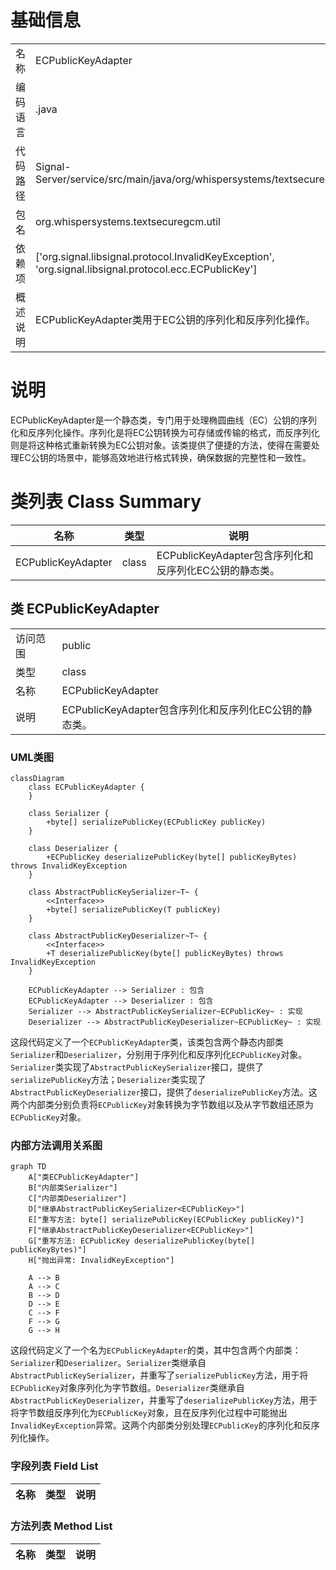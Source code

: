 # 基础信息

|      |      |
|------|------|
| 名称 | ECPublicKeyAdapter |
| 编码语言 | .java |
| 代码路径 | Signal-Server/service/src/main/java/org/whispersystems/textsecuregcm/util/ECPublicKeyAdapter.java |
| 包名 | org.whispersystems.textsecuregcm.util |
| 依赖项 | ['org.signal.libsignal.protocol.InvalidKeyException', 'org.signal.libsignal.protocol.ecc.ECPublicKey'] |
| 概述说明 | ECPublicKeyAdapter类用于EC公钥的序列化和反序列化操作。 |

# 说明

ECPublicKeyAdapter是一个静态类，专门用于处理椭圆曲线（EC）公钥的序列化和反序列化操作。序列化是将EC公钥转换为可存储或传输的格式，而反序列化则是将这种格式重新转换为EC公钥对象。该类提供了便捷的方法，使得在需要处理EC公钥的场景中，能够高效地进行格式转换，确保数据的完整性和一致性。

# 类列表 Class Summary

| 名称   | 类型  | 说明 |
|-------|------|-------------|
| ECPublicKeyAdapter | class | ECPublicKeyAdapter包含序列化和反序列化EC公钥的静态类。 |



## 类 ECPublicKeyAdapter

|      |      |
|------|------|
| 访问范围 | public |
| 类型 | class |
| 名称 | ECPublicKeyAdapter |
| 说明 | ECPublicKeyAdapter包含序列化和反序列化EC公钥的静态类。 |


### UML类图

```mermaid
classDiagram
    class ECPublicKeyAdapter {
    }

    class Serializer {
        +byte[] serializePublicKey(ECPublicKey publicKey)
    }

    class Deserializer {
        +ECPublicKey deserializePublicKey(byte[] publicKeyBytes) throws InvalidKeyException
    }

    class AbstractPublicKeySerializer~T~ {
        <<Interface>>
        +byte[] serializePublicKey(T publicKey)
    }

    class AbstractPublicKeyDeserializer~T~ {
        <<Interface>>
        +T deserializePublicKey(byte[] publicKeyBytes) throws InvalidKeyException
    }

    ECPublicKeyAdapter --> Serializer : 包含
    ECPublicKeyAdapter --> Deserializer : 包含
    Serializer --> AbstractPublicKeySerializer~ECPublicKey~ : 实现
    Deserializer --> AbstractPublicKeyDeserializer~ECPublicKey~ : 实现
```

这段代码定义了一个`ECPublicKeyAdapter`类，该类包含两个静态内部类`Serializer`和`Deserializer`，分别用于序列化和反序列化`ECPublicKey`对象。`Serializer`类实现了`AbstractPublicKeySerializer`接口，提供了`serializePublicKey`方法；`Deserializer`类实现了`AbstractPublicKeyDeserializer`接口，提供了`deserializePublicKey`方法。这两个内部类分别负责将`ECPublicKey`对象转换为字节数组以及从字节数组还原为`ECPublicKey`对象。


### 内部方法调用关系图

```mermaid
graph TD
    A["类ECPublicKeyAdapter"]
    B["内部类Serializer"]
    C["内部类Deserializer"]
    D["继承AbstractPublicKeySerializer<ECPublicKey>"]
    E["重写方法: byte[] serializePublicKey(ECPublicKey publicKey)"]
    F["继承AbstractPublicKeyDeserializer<ECPublicKey>"]
    G["重写方法: ECPublicKey deserializePublicKey(byte[] publicKeyBytes)"]
    H["抛出异常: InvalidKeyException"]

    A --> B
    A --> C
    B --> D
    D --> E
    C --> F
    F --> G
    G --> H
```

这段代码定义了一个名为`ECPublicKeyAdapter`的类，其中包含两个内部类：`Serializer`和`Deserializer`。`Serializer`类继承自`AbstractPublicKeySerializer`，并重写了`serializePublicKey`方法，用于将`ECPublicKey`对象序列化为字节数组。`Deserializer`类继承自`AbstractPublicKeyDeserializer`，并重写了`deserializePublicKey`方法，用于将字节数组反序列化为`ECPublicKey`对象，且在反序列化过程中可能抛出`InvalidKeyException`异常。这两个内部类分别处理`ECPublicKey`的序列化和反序列化操作。

### 字段列表 Field List

| 名称  | 类型  | 说明 |
|-------|-------|------|

### 方法列表 Method List

| 名称  | 类型  | 说明 |
|-------|-------|------|




